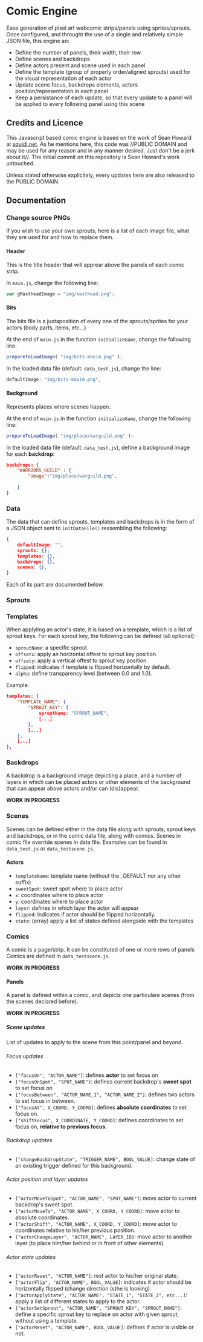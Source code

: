 Comic Engine
=====

Ease generation of pixel art webcomic strips/panels using sprites/sprouts. Once configured, and throught the use of a single and relatively simple JSON file, this engine an:
* Define the number of panels, their width, their row
* Define scenes and backdrops
* Define actors present and scene used in each panel
* Define the template (group of properly order/aligned sprouts) used for the visual representation of each actor
* Update scene focus, backdrops elements, actors position/representation in each panel
* Keep a persistance of each update, so that every update to a panel will be applied to every following panel using this scene

## Credits and Licence

This Javascript based comic engine is based on the work of Sean Howard at [squidi.net](http://www.squidi.net/threep/eComic/index.php). As he mentions here, this code was //PUBLIC DOMAIN and may be used for any reason and in any manner desired. Just don't be a jerk about it//. The initial commit on this repository is Sean Howard's work untouched.

Unless stated otherwise explicitely, every updates here are also released to the PUBLIC DOMAIN.

## Documentation

### Change source PNGs
If you wish to use your own sprouts, here is a list of each image file, what they are used for and how to replace them.

#### Header
This is the title header that will apprear above the panels of each comic strip.

In ```main.js```, change the following line:
```js
var gMastheadImage = "img/masthead.png";
```

#### Bits
The bits file is a juxtaposition of every one of the sprouts/sprites for your actors (body parts, items, etc...)

At the end of ```main.js``` in the function ```initializeGame```, change the following line:
```js
prepareToLoadImage( "img/bits-maxim.png" );
```

In the loaded data file (default: ```data_test.js```), change the line:
```js
defaultImage: "img/bits-maxim.png",
```

#### Background
Represents places where scenes happen.

At the end of ```main.js``` in the function ```initializeGame```, change the following line:
```js
prepareToLoadImage( "img/place/warguild.png" );
```

In the loaded data file (default: ```data_test.js```), define a background image for each **backdrop**:
```json
backdrops: {
    "WARRIORS_GUILD" : {
        "image":"img/place/warguild.png",
		
	}
}
```

### Data
The data that can define sprouts, templates and backdrops is in the form of a JSON object sent to ```initDataFile()``` ressembling the following:
```json
{
    defaultImage: "",
    sprouts: {},
    templates: {},
    backdrops: {},
    scenes: {},
}
```

Each of its part are documented below.
	        
### Sprouts

### Templates
When applyling an actor's state, it is based on a template, which is a list of sprout keys. For each sprout key, the following can be defined (all optional):

* ```sproutName```: a specific sprout.
* ```offsetx```: apply an horizontal offest to sprout key position.
* ```offsety```: apply a vertical offest to sprout key position.
* ```flipped```: indicates if template is flipped horizontally by default.
* ```alpha```: define transparency level (between 0.0 and 1.0).

Example:
```json
templates: {
    "TEMPLATE_NAME": {
        "SPROUT_KEY": {
            sproutName: "SPROUT_NAME",
            [...]
        },
        [...]
    },
    [...]
},
```

### Backdrops
A backdrop is a background image depicting a place, and a number of layers in which can be placed actors or other elements of the background that can appear above actors and/or can (dis)appear.

**WORK IN PROGRESS**

### Scenes
Scenes can be defined either in the data file along with sprouts, sprout keys and backdrops, or in the comic data file, along with comics. Scenes in comic file override scenes in data file. Examples can be found in ```data_test.js``` or ```data_testscene.js```.
	        
#### Actors
* ```templateName```: template name (without the _DEFAULT nor any other suffix)
* ```sweetSpot```: sweet spot where to place actor
* ```x```: coordinates where to place actor
* ```y```: coordinates where to place actor
* ```layer```: defines in which layer the actor will appear
* ```flipped```: indicates if actor should be flipped horizontally.
* ```state```: (array) apply a list of states defined alongside with the templates

### Comics
A comic is a page/strip. It can be constituted of one or more rows of panels Comics are defined in ```data_testscene.js```.

**WORK IN PROGRESS**

#### Panels
A panel is defined within a comic, and depicts one particulare scenes (from the scenes declared before).

**WORK IN PROGRESS**

##### Scene updates

List of updates to apply to the scene from this point/panel and beyond.

###### Focus updates
* ```["focusOn", "ACTOR_NAME"]```: defines **actor** to set focus on
* ```["focusOnSpot", "SPOT_NAME"]```: defines current backdrop's **sweet spot** to set focus on
* ```["focusBetween", "ACTOR_NAME_1", "ACTOR_NAME_2"]```: defines two actors to set focus in between.
* ```["focusAt", X_COORD, Y_COORD]```: defines **absolute coordinates** to set focus on.
* ```["shiftFocus", X_COORDINATE, Y_COORD]```: defines coordinates to set focus on, **relative to previous focus**.

###### Backdrop updates
* ```["changeBackdropState", "TRIGGER_NAME", BOOL_VALUE]```: change state of an existing trigger defined for this background.</li>

###### Actor position and layer updates</h6>
* ```["actorMoveToSpot", "ACTOR_NAME", "SPOT_NAME"]```: move actor to current backdrop's sweet spot.
* ```["actorMoveTo", "ACTOR_NAME", X_COORD, Y_COORD]```: move actor to absolute coordinates.
* ```["actorShift", "ACTOR_NAME", X_COORD, Y_COORD]```: move actor to coordinates relative to his/her previous position.
* ```["actorChangeLayer", "ACTOR_NAME", LAYER_ID]```: move actor to another layer (to place him/her behind or in front of other elements).

###### Actor state updates
* ```["actorReset", "ACTOR_NAME"]```: rest actor to his/her original state.
* ```["actorFlip", "ACTOR_NAME", BOOL_VALUE]```: indicates if actor should be horizontally flipped (change direction (s)he is looking).
* ```["actorApplyState", "ACTOR_NAME", "STATE_1", "STATE_2", etc...]```: apply a list of different states to apply to the actor.
* ```["actorSetSprout", "ACTOR_NAME", "SPROUT_KEY", "SPROUT_NAME"]```: define a specific sprout key to replace on actor with given sprout, without using a template.
* ```["actorReset", "ACTOR_NAME", BOOL_VALUE]```: defines if actor is visible or not.
